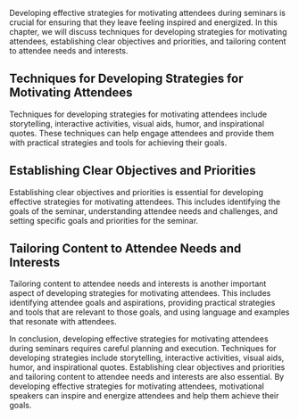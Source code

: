 
Developing effective strategies for motivating attendees during seminars is crucial for ensuring that they leave feeling inspired and energized. In this chapter, we will discuss techniques for developing strategies for motivating attendees, establishing clear objectives and priorities, and tailoring content to attendee needs and interests.

Techniques for Developing Strategies for Motivating Attendees
-------------------------------------------------------------

Techniques for developing strategies for motivating attendees include storytelling, interactive activities, visual aids, humor, and inspirational quotes. These techniques can help engage attendees and provide them with practical strategies and tools for achieving their goals.

Establishing Clear Objectives and Priorities
--------------------------------------------

Establishing clear objectives and priorities is essential for developing effective strategies for motivating attendees. This includes identifying the goals of the seminar, understanding attendee needs and challenges, and setting specific goals and priorities for the seminar.

Tailoring Content to Attendee Needs and Interests
-------------------------------------------------

Tailoring content to attendee needs and interests is another important aspect of developing strategies for motivating attendees. This includes identifying attendee goals and aspirations, providing practical strategies and tools that are relevant to those goals, and using language and examples that resonate with attendees.

In conclusion, developing effective strategies for motivating attendees during seminars requires careful planning and execution. Techniques for developing strategies include storytelling, interactive activities, visual aids, humor, and inspirational quotes. Establishing clear objectives and priorities and tailoring content to attendee needs and interests are also essential. By developing effective strategies for motivating attendees, motivational speakers can inspire and energize attendees and help them achieve their goals.
